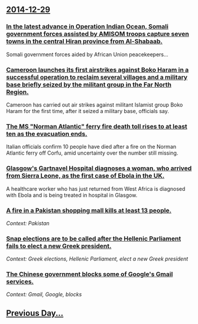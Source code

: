 ## [2014-12-29](/news/2014/12/29/index.md)

### [In the latest advance in Operation Indian Ocean, Somali government forces assisted by AMISOM troops capture seven towns in the central Hiran province from Al-Shabaab. ](/news/2014/12/29/in-the-latest-advance-in-operation-indian-ocean-somali-government-forces-assisted-by-amisom-troops-capture-seven-towns-in-the-central-hiran.md)
Somali government forces aided by African Union peacekeepers...

### [Cameroon launches its first airstrikes against Boko Haram in a successful operation to reclaim several villages and a military base briefly seized by the militant group in the Far North Region. ](/news/2014/12/29/cameroon-launches-its-first-airstrikes-against-boko-haram-in-a-successful-operation-to-reclaim-several-villages-and-a-military-base-briefly.md)
Cameroon has carried out air strikes against militant Islamist group Boko Haram for the first time, after it seized a military base, officials say.

### [The MS "Norman Atlantic" ferry fire death toll rises to at least ten as the evacuation ends. ](/news/2014/12/29/the-ms-norman-atlantic-ferry-fire-death-toll-rises-to-at-least-ten-as-the-evacuation-ends.md)
Italian officials confirm 10 people have died after a fire on the Norman Atlantic ferry off Corfu, amid uncertainty over the number still missing.

### [Glasgow's Gartnavel Hospital diagnoses a woman, who arrived from Sierra Leone, as the first case of Ebola in the UK. ](/news/2014/12/29/glasgow-s-gartnavel-hospital-diagnoses-a-woman-who-arrived-from-sierra-leone-as-the-first-case-of-ebola-in-the-uk.md)
A healthcare worker who has just returned from West Africa is diagnosed with Ebola and is being treated in hospital in Glasgow.

### [A fire in a Pakistan shopping mall kills at least 13 people. ](/news/2014/12/29/a-fire-in-a-pakistan-shopping-mall-kills-at-least-13-people.md)
_Context: Pakistan_

### [Snap elections are to be called after the Hellenic Parliament fails to elect a new Greek president. ](/news/2014/12/29/snap-elections-are-to-be-called-after-the-hellenic-parliament-fails-to-elect-a-new-greek-president.md)
_Context: Greek elections, Hellenic Parliament, elect a new Greek president_

### [The Chinese government blocks some of Google's Gmail services. ](/news/2014/12/29/the-chinese-government-blocks-some-of-google-s-gmail-services.md)
_Context: Gmail, Google, blocks_

## [Previous Day...](/news/2014/12/28/index.md)

